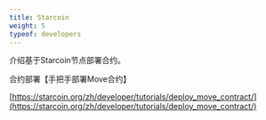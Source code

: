 ```yaml
---
title: Starcoin
weight: 5
typeof: developers
---
```


介绍基于Starcoin节点部署合约。

<!--more-->

合约部署【手把手部署Move合约】

[https://starcoin.org/zh/developer/tutorials/deploy_move_contract/](https://starcoin.org/zh/developer/tutorials/deploy_move_contract/)